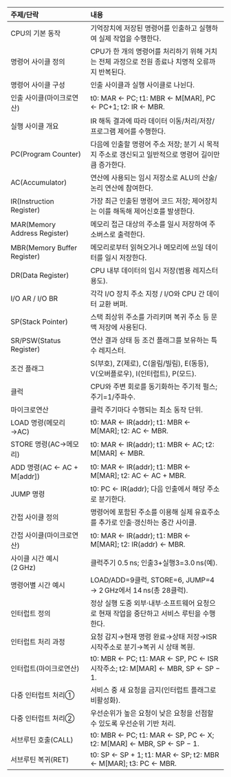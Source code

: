 | 주제/단락                    | 내용                                                                                                |
|:-----------------------------|:----------------------------------------------------------------------------------------------------|
| CPU의 기본 동작              | 기억장치에 저장된 명령어를 인출하고 실행하여 실제 작업을 수행한다.                                  |
| 명령어 사이클 정의           | CPU가 한 개의 명령어를 처리하기 위해 거치는 전체 과정으로 전원 종료나 치명적 오류까지 반복된다.     |
| 명령어 사이클 구성           | 인출 사이클과 실행 사이클로 나뉜다.                                                                 |
| 인출 사이클(마이크로연산)    | t0: MAR ← PC; t1: MBR ← M[MAR], PC ← PC+1; t2: IR ← MBR.                                            |
| 실행 사이클 개요             | IR 해독 결과에 따라 데이터 이동/처리/저장/프로그램 제어를 수행한다.                                 |
| PC(Program Counter)          | 다음에 인출할 명령어 주소 저장; 분기 시 목적지 주소로 갱신되고 일반적으로 명령어 길이만큼 증가한다. |
| AC(Accumulator)              | 연산에 사용되는 임시 저장소로 ALU의 산술/논리 연산에 참여한다.                                      |
| IR(Instruction Register)     | 가장 최근 인출된 명령어 코드 저장; 제어장치는 이를 해독해 제어신호를 발생한다.                      |
| MAR(Memory Address Register) | 메모리 접근 대상의 주소를 일시 저장하여 주소버스로 출력한다.                                        |
| MBR(Memory Buffer Register)  | 메모리로부터 읽혀오거나 메모리에 쓰일 데이터를 일시 저장한다.                                       |
| DR(Data Register)            | CPU 내부 데이터의 임시 저장(범용 레지스터 용도).                                                    |
| I/O AR / I/O BR              | 각각 I/O 장치 주소 지정 / I/O와 CPU 간 데이터 교환 버퍼.                                            |
| SP(Stack Pointer)            | 스택 최상위 주소를 가리키며 복귀 주소 등 문맥 저장에 사용된다.                                      |
| SR/PSW(Status Register)      | 연산 결과 상태 등 조건 플래그를 보유하는 특수 레지스터.                                             |
| 조건 플래그                  | S(부호), Z(제로), C(올림/빌림), E(동등), V(오버플로우), I(인터럽트), P(모드).                       |
| 클럭                         | CPU와 주변 회로를 동기화하는 주기적 펄스; 주기=1/주파수.                                            |
| 마이크로연산                 | 클럭 주기마다 수행되는 최소 동작 단위.                                                              |
| LOAD 명령(메모리→AC)         | t0: MAR ← IR(addr); t1: MBR ← M[MAR]; t2: AC ← MBR.                                                 |
| STORE 명령(AC→메모리)        | t0: MAR ← IR(addr); t1: MBR ← AC; t2: M[MAR] ← MBR.                                                 |
| ADD 명령(AC ← AC + M[addr])  | t0: MAR ← IR(addr); t1: MBR ← M[MAR]; t2: AC ← AC + MBR.                                            |
| JUMP 명령                    | t0: PC ← IR(addr); 다음 인출에서 해당 주소로 분기한다.                                              |
| 간접 사이클 정의             | 명령어에 포함된 주소를 이용해 실제 유효주소를 추가로 인출·갱신하는 중간 사이클.                     |
| 간접 사이클(마이크로연산)    | t0: MAR ← IR(addr); t1: MBR ← M[MAR]; t2: IR(addr) ← MBR.                                           |
| 사이클 시간 예시(2 GHz)      | 클럭주기 0.5 ns; 인출3+실행3=3.0 ns(예).                                                            |
| 명령어별 시간 예시           | LOAD/ADD=9클럭, STORE=6, JUMP=4 → 2 GHz에서 14 ns(총 28클럭).                                       |
| 인터럽트 정의                | 정상 실행 도중 외부·내부·소프트웨어 요청으로 현재 작업을 중단하고 서비스 루틴을 수행한다.           |
| 인터럽트 처리 과정           | 요청 감지→현재 명령 완료→상태 저장→ISR 시작주소로 분기→복귀 시 상태 복원.                           |
| 인터럽트(마이크로연산)       | t0: MBR ← PC; t1: MAR ← SP, PC ← ISR 시작주소; t2: M[MAR] ← MBR, SP ← SP − 1.                       |
| 다중 인터럽트 처리①          | 서비스 중 새 요청을 금지(인터럽트 플래그로 비활성화).                                               |
| 다중 인터럽트 처리②          | 우선순위가 높은 요청이 낮은 요청을 선점할 수 있도록 우선순위 기반 처리.                             |
| 서브루틴 호출(CALL)          | t0: MBR ← PC; t1: MAR ← SP, PC ← X; t2: M[MAR] ← MBR, SP ← SP − 1.                                  |
| 서브루틴 복귀(RET)           | t0: SP ← SP + 1; t1: MAR ← SP; t2: MBR ← M[MAR]; t3: PC ← MBR.                                      |